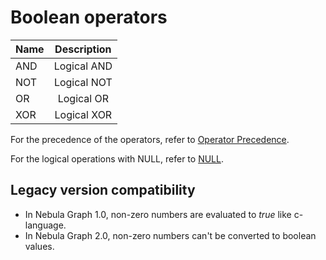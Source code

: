 # Boolean operators

| **Name** | **Description** |
| :------- | :-------------: |
| AND      |   Logical AND   |
| NOT      |   Logical NOT   |
| OR       |   Logical OR    |
| XOR      |   Logical XOR   |

For the precedence of the operators, refer to [Operator Precedence](9.precedence.md).

For the logical operations with NULL, refer to [NULL](../3.data-types/5.null.md).

## Legacy version compatibility

* In Nebula Graph 1.0, non-zero numbers are evaluated to _true_ like c-language.
* In Nebula Graph 2.0, non-zero numbers can't be converted to boolean values.
